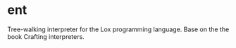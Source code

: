 # ent
Tree-walking interpreter for the Lox programming language. Base on the the book Crafting interpreters.
